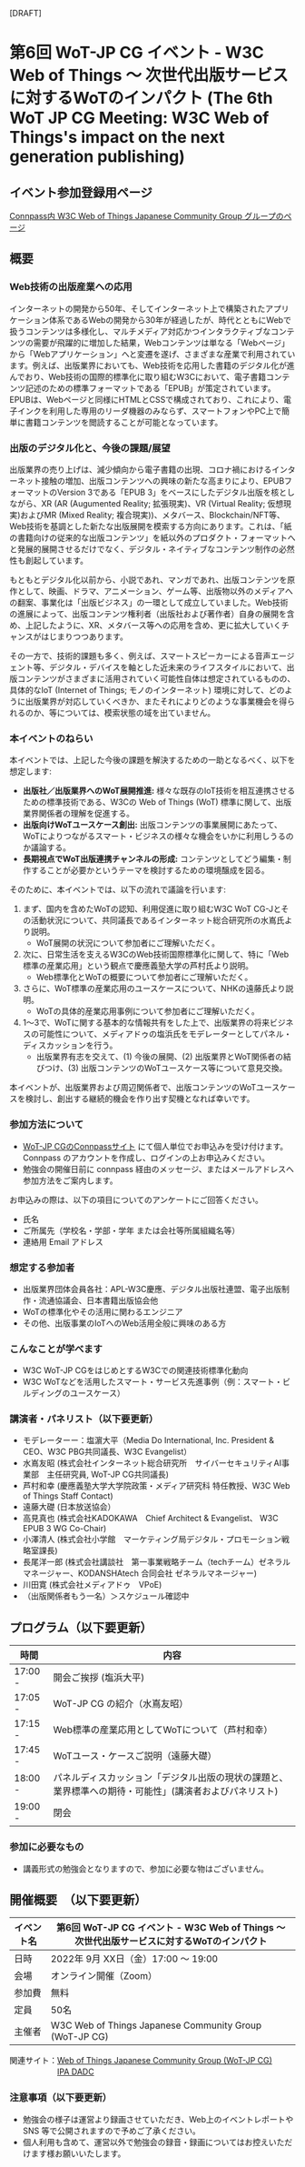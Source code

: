 [DRAFT]

# 第6回 WoT-JP CG イベント - W3C Web of Things ～ 次世代出版サービスに対するWoTのインパクト (The 6th WoT JP CG Meeting: W3C Web of Things's impact on the next generation publishing)

## イベント参加登録用ページ

[Connpass内 W3C Web of Things Japanese Community Group グループのページ](https://wot-jp-cg.connpass.com/event/244139/) 

## 概要
### Web技術の出版産業への応用
インターネットの開発から50年、そしてインターネット上で構築されたアプリケーション体系であるWebの開発から30年が経過したが、時代とともにWebで扱うコンテンツは多様化し、マルチメディア対応かつインタラクティブなコンテンツの需要が飛躍的に増加した結果，Webコンテンツは単なる「Webページ」から「Webアプリケーション」へと変遷を遂げ、さまざまな産業で利用されています。例えば、出版業界においても、Web技術を応用した書籍のデジタル化が進んでおり、Web技術の国際的標準化に取り組むW3Cにおいて、電子書籍コンテンツ記述のための標準フォーマットである「EPUB」が策定されています。EPUBは、Webページと同様にHTMLとCSSで構成されており、これにより、電子インクを利用した専用のリーダ機器のみならず、スマートフォンやPC上で簡単に書籍コンテンツを閲読することが可能となっています。

### 出版のデジタル化と、今後の課題/展望
出版業界の売り上げは、減少傾向から電子書籍の出現、コロナ禍におけるインターネット接触の増加、出版コンテンツへの興味の新たな高まりにより、EPUBフォーマットのVersion 3である「EPUB 3」をベースにしたデジタル出版を核としながら、XR (AR (Augumented Reality; 拡張現実)、VR (Virtual Reality; 仮想現実)およびMR (Mixed Reality; 複合現実))、メタバース、Blockchain/NFT等、Web技術を基調とした新たな出版展開を模索する方向にあります。これは、「紙の書籍向けの従来的な出版コンテンツ」を紙以外のプロダクト・フォーマットへと発展的展開させるだけでなく、デジタル・ネイティブなコンテンツ制作の必然性も創起しています。

もともとデジタル化以前から、小説であれ、マンガであれ、出版コンテンツを原作として、映画、ドラマ、アニメーション、ゲーム等、出版物以外のメディアへの翻案、事業化は「出版ビジネス」の一環として成立していました。Web技術の進展によって、出版コンテンツ権利者（出版社および著作者）自身の展開を含め、上記したように、XR、メタバース等への応用を含め、更に拡大していくチャンスがはじまりつつあります。

その一方で、技術的課題も多く、例えば、スマートスピーカーによる音声エージェント等、デジタル・デバイスを軸とした近未来のライフスタイルにおいて、出版コンテンツがさまざまに活用されていく可能性自体は想定されているものの、具体的なIoT (Internet of Things; モノのインターネット) 環境に対して、どのように出版業界が対応していくべきか、またそれによりどのような事業機会を得られるのか、等については、模索状態の域を出ていません。

### 本イベントのねらい
本イベントでは、上記した今後の課題を解決するための一助となるべく、以下を想定します:
* **出版社／出版業界へのWoT展開推進:** 様々な既存のIoT技術を相互連携させるための標準技術である、W3Cの Web of Things (WoT) 標準に関して、出版業界関係者の理解を促進する。
* **出版向けWoTユースケース創出:** 出版コンテンツの事業展開にあたって、WoTによりつながるスマート・ビジネスの様々な機会をいかに利用しうるのか議論する。
* **長期視点でWoT出版連携チャンネルの形成:** コンテンツとしてどう編集・制作することが必要かというテーマを検討するための環境醸成を図る。

そのために、本イベントでは、以下の流れで議論を行います:
1. まず、国内を含めたWoTの認知、利用促進に取り組むW3C WoT CG-Jとその活動状況について、共同議長であるインターネット総合研究所の水嶌氏より説明。
   * WoT展開の状況について参加者にご理解いただく。
2. 次に、日常生活を支えるW3CのWeb技術国際標準化に関して、特に「Web標準の産業応用」という観点で慶應義塾大学の芦村氏より説明。
   * Web標準化とWoTの概要について参加者にご理解いただく。
3. さらに、WoT標準の産業応用のユースケースについて、NHKの遠藤氏より説明。
   * WoTの具体的産業応用事例について参加者にご理解いただく。
4. 1〜3で、WoTに関する基本的な情報共有をした上で、出版業界の将来ビジネスの可能性について、メディアドゥの塩浜氏をモデレーターとしてパネル・ディスカッションを行う。
   * 出版業界有志を交えて、(1) 今後の展開、(2) 出版業界とWoT関係者の結びつけ、(3) 出版コンテンツのWoTユースケース等について意見交換。

本イベントが、出版業界および周辺関係者で、出版コンテンツのWoTユースケースを検討し、創出する継続的機会を作り出す契機となれば幸いです。

### 参加方法について
- [WoT-JP CGのConnpassサイト](https://wot-jp-cg.connpass.com/event/244139/) にて個人単位でお申込みを受け付けます。Connpass のアカウントを作成し、ログインの上お申込みください。
- 勉強会の開催日前に connpass 経由のメッセージ、またはメールアドレスへ参加方法をご案内します。

お申込みの際は、以下の項目についてのアンケートにご回答ください。
- 氏名
- ご所属先（学校名・学部・学年 または会社等所属組織名等）
- 連絡用 Email アドレス

### 想定する参加者
* 出版業界団体会員各社：APL-W3C慶應、デジタル出版社連盟、電子出版制作・流通協議会、日本書籍出版協会他
* WoTの標準化やその活用に関わるエンジニア
* その他、出版事業のIoTへのWeb活用全般に興味のある方

### こんなことが学べます
* W3C WoT-JP CGをはじめとするW3Cでの関連技術標準化動向
* W3C WoTなどを活用したスマート・サービス先進事例（例：スマート・ビルディングのユースケース）

### 講演者・パネリスト（以下要更新）
* モデレーターー：塩濵大平（Media Do International, Inc. President & CEO、W3C PBG共同議長、W3C Evangelist）
* 水嶌友昭 (株式会社インターネット総合研究所　サイバーセキュリティAI事業部　主任研究員, WoT-JP CG共同議長)
* 芦村和幸 (慶應義塾大学大学院政策・メディア研究科 特任教授、W3C Web of Things Staff Contact)
* 遠藤大礎 (日本放送協会）
* 高見真也 (株式会社KADOKAWA　Chief Architect & Evangelist、 W3C EPUB 3 WG Co-Chair)
* 小澤清人 (株式会社小学館　マーケティング局デジタル・プロモーション戦略室課長)
* 長尾洋一郎 (株式会社講談社　第一事業戦略チーム（techチーム）ゼネラルマネージャー、KODANSHAtech 合同会社 ゼネラルマネージャー)
* 川田寛 (株式会社メディアドゥ　VPoE)
* （出版関係者もう一名）＞スケジュール確認中


## プログラム（以下要更新）
| 時間    | 内容                                                                                 |
| ------- | ------------------------------------------------------------------------------------ |
| 17:00 - | 開会ご挨拶 (塩浜大平)
| 17:05 - | WoT-JP CG の紹介（水嶌友昭）|
| 17:15 - | Web標準の産業応用としてWoTについて（芦村和幸）|
| 17:45 - | WoTユース・ケースご説明（遠藤大礎）|
| 18:00 - | パネルディスカッション「デジタル出版の現状の課題と、業界標準への期待・可能性」(講演者およびパネリスト)|
| 19:00 - | 閉会                                                                                 |

### 参加に必要なもの
- 講義形式の勉強会となりますので、参加に必要な物はございません。

## 開催概要　（以下要更新）
| イベント名 | 第6回 WoT-JP CG イベント - W3C Web of Things ～ 次世代出版サービスに対するWoTのインパクト
| ---------- | ------------------------------------------------------------ |
| 日時       | 2022年 9月 XX日（金）17:00 ～ 19:00                        |
| 会場       | オンライン開催（Zoom）                                       |
| 参加費     | 無料                                                         |
| 定員       | 50名                                                         |
| 主催者     | W3C Web of Things Japanese Community Group (WoT-JP CG)       |

関連サイト：[Web of Things Japanese Community Group (WoT-JP CG)](https://wot-jp-cg.netlify.app/#/)<br>
　　　　　　[IPA DADC](https://www.ipa.go.jp/dadc/index.html) 

### 注意事項（以下要更新）
- 勉強会の様子は運営より録画させていただき、Web上のイベントレポートや SNS 等で公開されますので予めご了承ください。
- 個人利用も含めて、運営以外で勉強会の録音・録画についてはお控えいただけます様お願いいたします。

